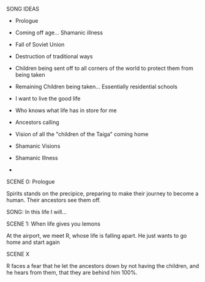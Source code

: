 SONG IDEAS

-   Prologue
    

-   Coming off age… Shamanic illness
    
-   Fall of Soviet Union
    
-   Destruction of traditional ways
    
-   Children being sent off to all corners of the world to protect them from being taken
    
-   Remaining Children being taken… Essentially residential schools
    

-   I want to live the good life
    

-   Who knows what life has in store for me
    

-   Ancestors calling
    

-   Vision of all the "children of the Taiga" coming home
    

-   Shamanic Visions
    
-   Shamanic Illness
    
-     
    

  
  
  

SCENE 0: Prologue

  

Spirits stands on the precipice, preparing to make their journey to become a human. Their ancestors see them off. 

  

SONG: In this life I will…

  

SCENE 1: When life gives you lemons

  

At the airport, we meet R, whose life is falling apart. He just wants to go home and start again

  
  

SCENE X

R faces a fear that he let the ancestors down by not having the children, and he hears from them, that they are behind him 100%.